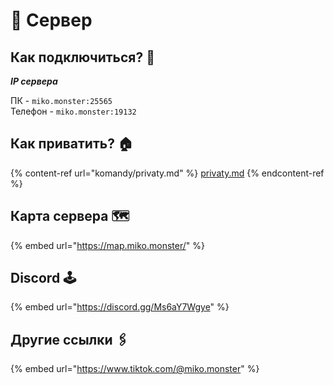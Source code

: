 # 💽 Сервер

## Как подключиться? 🔌

_**IP сервера**_&#x20;

ПК - `miko.monster:25565` \
Телефон - `miko.monster:19132`

## Как приватить? 🏠

{% content-ref url="komandy/privaty.md" %}
[privaty.md](komandy/privaty.md)
{% endcontent-ref %}

## Карта сервера 🗺️

{% embed url="https://map.miko.monster/" %}

## Discord 🕹️

{% embed url="https://discord.gg/Ms6aY7Wgye" %}

## Другие ссылки 🖇️

{% embed url="https://www.tiktok.com/@miko.monster" %}
